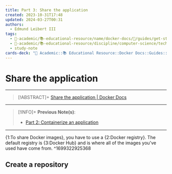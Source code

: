 ```yaml
---
title: Part 3꞉ Share the application
created: 2023-10-31T17:48
updated: 2024-03-27T00:31
authors:
  - Edmund Leibert III
tags:
  - 🔴-academic/📚-educational-resource/name/docker-docs/🔖/guides/get-started/part-4-share-the-application
  - 🔴-academic/📚-educational-resource/discipline/computer-science/technology/docker
  - study-note
cards-deck: "🔴 Academic::📚 Educational Resource::Docker Docs::Guides::Get started::Part 4: Share the application"
---
```


# Share the application

---

> [!ABSTRACT]+
> [Share the application | Docker Docs](https://docs.docker.com/get-started/04_sharing_app/)

---

> [!INFO]+ 
> **Previous Note(s)**:
> - [Part 2꞉ Containerize an application](the-vault/src/🔴%20Academic/📚%20Educational%20resource/Docker%20Docs/Guides/Get%20started/Part%202꞉%20Containerize%20an%20application.md)

---

{1:To share Docker images}, you have to use a {2:Docker registry}. The default registry is {3:Docker Hub} and is where all of the images you've used have come from.
^1699322925368

## Create a repository

